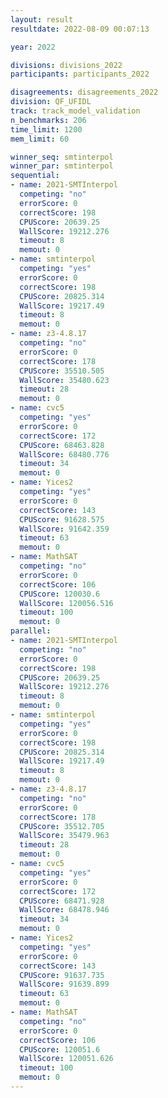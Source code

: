 ```yaml
---
layout: result
resultdate: 2022-08-09 00:07:13

year: 2022

divisions: divisions_2022
participants: participants_2022

disagreements: disagreements_2022
division: QF_UFIDL
track: track_model_validation
n_benchmarks: 206
time_limit: 1200
mem_limit: 60

winner_seq: smtinterpol
winner_par: smtinterpol
sequential:
- name: 2021-SMTInterpol
  competing: "no"
  errorScore: 0
  correctScore: 198
  CPUScore: 20639.25
  WallScore: 19212.276
  timeout: 8
  memout: 0
- name: smtinterpol
  competing: "yes"
  errorScore: 0
  correctScore: 198
  CPUScore: 20825.314
  WallScore: 19217.49
  timeout: 8
  memout: 0
- name: z3-4.8.17
  competing: "no"
  errorScore: 0
  correctScore: 178
  CPUScore: 35510.505
  WallScore: 35480.623
  timeout: 28
  memout: 0
- name: cvc5
  competing: "yes"
  errorScore: 0
  correctScore: 172
  CPUScore: 68463.828
  WallScore: 68480.776
  timeout: 34
  memout: 0
- name: Yices2
  competing: "yes"
  errorScore: 0
  correctScore: 143
  CPUScore: 91628.575
  WallScore: 91642.359
  timeout: 63
  memout: 0
- name: MathSAT
  competing: "no"
  errorScore: 0
  correctScore: 106
  CPUScore: 120030.6
  WallScore: 120056.516
  timeout: 100
  memout: 0
parallel:
- name: 2021-SMTInterpol
  competing: "no"
  errorScore: 0
  correctScore: 198
  CPUScore: 20639.25
  WallScore: 19212.276
  timeout: 8
  memout: 0
- name: smtinterpol
  competing: "yes"
  errorScore: 0
  correctScore: 198
  CPUScore: 20825.314
  WallScore: 19217.49
  timeout: 8
  memout: 0
- name: z3-4.8.17
  competing: "no"
  errorScore: 0
  correctScore: 178
  CPUScore: 35512.705
  WallScore: 35479.963
  timeout: 28
  memout: 0
- name: cvc5
  competing: "yes"
  errorScore: 0
  correctScore: 172
  CPUScore: 68471.928
  WallScore: 68478.946
  timeout: 34
  memout: 0
- name: Yices2
  competing: "yes"
  errorScore: 0
  correctScore: 143
  CPUScore: 91637.735
  WallScore: 91639.899
  timeout: 63
  memout: 0
- name: MathSAT
  competing: "no"
  errorScore: 0
  correctScore: 106
  CPUScore: 120051.6
  WallScore: 120051.626
  timeout: 100
  memout: 0
---
```

